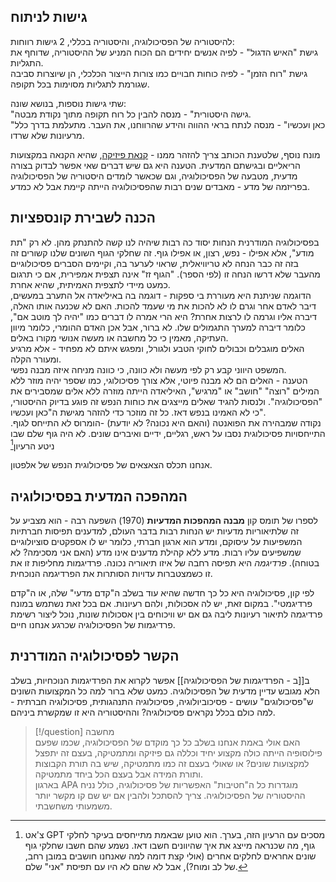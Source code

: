 ## גישות לניתוח
להיסטוריה של הפסיכולוגיה, והיסטוריה בכללי, 2 גישות רווחות:    
גישת "האיש הדגול" - לפיה אנשים יחידים הם הכוח המניע של ההיסטוריה, שדוחף את התגליות.  
גישת "רוח הזמן" - לפיה כוחות חבויים כמו צורות הייצור הכלכלי, הן שיוצרות סביבה שגורמת לתגליות מסוימות בכל תקופה.  
  
שתי גישות נוספות, בנושא שונה:  
"גישה היסטורית" - מנסה להבין כל רוח תקופה מתוך נקודת מבטה.  
"כאן ועכשיו" - מנסה לנתח בראי ההווה והידע שהרווחנו, את העבר. מתעלמת בדרך כלל מרעיונות שלא שרדו.

מונח נוסף, שלטענת הכותב צריך להזהר ממנו - [קנאת פיזיקה](https://en.wikipedia.org/wiki/Physics_envy), שהיא הקנאה במקצועות הריאליים ובגישתם המדעית. הטענה היא גם שיש דברים שאי אפשר לבדוק בצורה מדעית, מטבעה של הפסיכולוגיה, וגם שכאשר לומדים היסטוריה של הפסיכולוגיה בפריזמה של מדע - מאבדים שנים רבות שהפסיכולוגיה הייתה קיימת אבל לא כמדע.

## הכנה לשבירת קונספציות  
בפסיכולוגיה המודרנית הנחות יסוד כה רבות שיהיה לנו קשה להתנתק מהן. לא רק "תת מודע", אלא אפילו - נפש, רצון, או אפילו גוף. זה שחלקי הגוף השונים שלנו קשורים זה בזה זה כבר הנחה לא טריוויאלית, שראוי לערער בה, וקיימים הסברים פסיכולוגיים מהעבר שלא דרשו הנחה זו (לפי הספר). "הגוף זז" אינה תצפית אמפירית, אם כי תרגום כמעט מיידי לתצפית האמיתית, שהיא אחרת.  
הדוגמה שניתנת היא מעוררת בי ספקות - דוגמה בה באיליאדה אל התערב במעשים, דיבר לאדם אחר וגרם לו לא להכות את מי שעמד להכות. האם לא שכנעה אותו האלה, דיברה אליו וגרמה לו לרצות אחרת? היא הרי אמרה לו דברים כמו "יהיה לך מוטב אם", כלומר דיברה למערך התגמולים שלו. לא ברור, אבל אכן האדם ההומרי, כלומר מיוון העתיקה, מאמין כי כל מחשבה או מעשה אנושי מקורו באלים.  
האלים מוגבלים וכבולים לחוקי הטבע ולגורל, ומפגש איתם לא מפחיד - אלא מרגיע ומעורר הקלה.    
המשפט היווני קבע רק לפי מעשה ולא כוונה, כי כוונה מניחה איזה מבנה נפשי.  
הטענה - האלים הם לא מבנה פיוטי, אלא צורך פסיכולוגי, כמו שספר יהיה מוזר ללא המילים "רוצה" "חושב" או "מרגיש", האיליאדה הייתה מוזרה ללא אלים שמסבירים את "הפסיכולוגיה". ולנסות להגיד שאלים מייצגים את כוחות הנפש זה פוגע בדיוק ההיסטורי, כי לא האמינו בנפש דאז. כל זה מוזכר כדי להזהר מגישת ה"כאן ועכשיו".  
נקודה שמבהירה את הפואנטה (והאם היא נכונה? לא יודעת) -הומרוס לא התייחס לגוף. התייחסויות פסיכולוגית נסבו על ראש, רגליים, ידיים ואיברים שונים. לא היה גוף שלם שבו ניטע הרעיון[^1]

אנחנו תכלס הצאצאים של פסיכולוגית הנפש של אלפטון.

## המהפכה המדעית בפסיכולוגיה
לספרו של תומס קון **מבנה המהפכות המדעיות** (1970) השפעה רבה - הוא מצביע על זה שלתיאוריות מדעיות יש הנחות רבות בדבר העולם, למדענים תפיסות חברתיות המשפיעות על עיסוקם, ומדע הוא ארגון חברתי, כלומר יש לו אספקטים סוציולוגיים שמשפיעים עליו רבות. מדע ללא קהילת מדענים אינו מדע (האם אני מסכימה? לא בטוחה). *פרדיגמה* היא תפיסה רחבה של איזו תיאוריה נכונה. פרדיגמות מחליפות זו את זו כשמצטברות עדויות הסותרות את הפרדיגמה הנוכחית.

לפי קון, פסיכולוגיה היא כל כך חדשה שהיא עוד בשלב ה"קדם מדעי" שלה, או ה"קדם פרדיגמטי". במקום זאת, יש לה אסכולות, ולהם רעיונות. אם בכל זאת נשתמש במונח פרדיגמה לתיאור רעיונות ליבה גם אם יש וויכוחים בין אסכולות שונות, נוכל ליצור רשימת פרדיגמות של הפסיכולוגיה שכרגע אנחנו חיים.

## הקשר לפסיכולוגיה המודרנית
ב[[ב - הפרדיגמות של הפסיכולוגיה]] אפשר לקרוא את הפרדיגמות הנוכחיות, בשלב הלא מגובש עדיין מדעית של הפסיכולוגיה. כמעט שלא ברור למה כל המקצועות השונים ש"פסיכולוגים" עושים - פסיכוביולוגיה, פסיכולוגיה התנהגותית, פסיכולוגיה חברתית - למה כולם בכלל נקראים פסיכולוגיה? וההיסטוריה היא זו שמקשרת ביניהם.  
  
> [!/question] מחשבה  
> האם אולי באמת אנחנו בשלב כל כך מוקדם של הפסיכולוגיה, שכמו שפעם פילוסופיה הייתה כולה מקצוע יחיד וכללה גם פיזיקה ומתמטיקה, בעצם זה יתפצל למקצועות שונים? או שאולי בעצם זה כמו מתמטיקה, שיש בה תורת הקבוצות ותורת המידה אבל בעצם הכל ביחד מתמטיקה.  
> בארגון APA מוגדרות כל ה"חטיבות" האפשריות של פסיכולוגיה, כולל נניח ההיסטוריה של הפסיכולוגיה. צריך להסתכל ולהבין אם יש שם קו מקשר יותר משמעותי משחשבתי.



[^1]: צ'אט GPT מסכים עם הרעיון הזה, בערך. הוא טוען שבאמת מתייחסים בעיקר לחלקי גוף, מה שכנראה מייצג את איך שהיוונים חשבו דאז. נשמע שהם חשבו שחלקי גוף שונים אחראים לחלקים אחרים (אולי קצת דומה למה שאנחנו חושבים במובן רחב, של לב ומוח?), אבל לא שהם לא היו עם תפיסת "אני" שלם.
